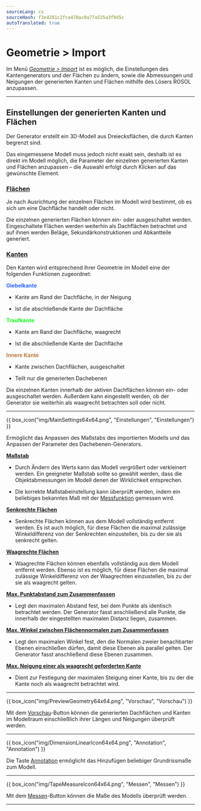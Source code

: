 ```yaml
---
sourceLang: cs
sourceHash: f3e4281c2fca478ac0a77a535a3f9d5c
autoTranslated: true
---
```


# Geometrie &gt; Import
<p>Im Menü <u><i>Geometrie &gt; Import</i></u> ist es möglich, die Einstellungen des Kantengenerators und der Flächen zu ändern, sowie die Abmessungen und Neigungen der generierten Kanten und Flächen mithilfe des Lösers ROSOL anzupassen.</p>

<hr class="main">

<h2>Einstellungen der generierten Kanten und Flächen</h2>
<p>Der Generator erstellt ein 3D-Modell aus Dreiecksflächen, die durch Kanten begrenzt sind.</p>

<p>Das eingemessene Modell muss jedoch nicht exakt sein, deshalb ist es direkt im Modell möglich, die Parameter der einzelnen generierten Kanten und Flächen anzupassen – die Auswahl erfolgt durch Klicken auf das gewünschte Element.</p>

<h3><u>Flächen</u></h3>
<p>Je nach Ausrichtung der einzelnen Flächen im Modell wird bestimmt, ob es sich um eine Dachfläche handelt oder nicht.</p>

<p>Die einzelnen generierten Flächen können ein- oder ausgeschaltet werden. Eingeschaltete Flächen werden weiterhin als Dachflächen betrachtet und auf ihnen werden Beläge, Sekundärkonstruktionen und Abkantteile generiert.</p>

<h3><u>Kanten</u></h3>
<p>Den Kanten wird entsprechend ihrer Geometrie im Modell eine der folgenden Funktionen zugeordnet:</p>

<p><span style="color: rgba(40,100,255,255);"><b>Giebelkante</b></span></p>
<ul>
  <li><p>Kante am Rand der Dachfläche, in der Neigung</p></li>
  <li><p>Ist die abschließende Kante der Dachfläche</p></li>
</ul>

<p><span style="color: rgba(20,255,20,255);"><b>Traufkante</b></span></p>
<ul>
  <li><p>Kante am Rand der Dachfläche, waagrecht</p></li>
  <li><p>Ist die abschließende Kante der Dachfläche</p></li>
</ul>

<p><span style="color: rgba(187,120,62,255);"><b>Innere Kante</b></span></p>
<ul>
  <li><p>Kante zwischen Dachflächen, ausgeschaltet</p></li>
  <li><p>Teilt nur die generierten Dachebenen</p></li>
</ul>

<p>Die einzelnen Kanten innerhalb der aktiven Dachflächen können ein- oder ausgeschaltet werden. Außerdem kann eingestellt werden, ob der Generator sie weiterhin als waagrecht betrachten soll oder nicht.</p>

<hr class="main">

{{ box_icon("img/MainSettings64x64.png", "Einstellungen", "Einstellungen") }}

<p>Ermöglicht das Anpassen des Maßstabs des importierten Modells und das Anpassen der Parameter des Dachebenen-Generators.</p>

<p><b><u>Maßstab</u></b></p>
<ul>
  <li><p>Durch Ändern des Werts kann das Modell vergrößert oder verkleinert werden. Ein geeigneter Maßstab sollte so gewählt werden, dass die Objektabmessungen im Modell denen der Wirklichkeit entsprechen.</p></li>
  <li><p>Die korrekte Maßstabeinstellung kann überprüft werden, indem ein beliebiges bekanntes Maß mit der <u>Messfunktion</u> gemessen wird.</p></li>
</ul>

<p><b><u>Senkrechte Flächen</u></b></p>
<ul>
  <li><p>Senkrechte Flächen können aus dem Modell vollständig entfernt werden. Es ist auch möglich, für diese Flächen die maximal zulässige Winkeldifferenz von der Senkrechten einzustellen, bis zu der sie als senkrecht gelten.</p></li>
</ul>

<p><b><u>Waagrechte Flächen</u></b></p>
<ul>
  <li><p>Waagrechte Flächen können ebenfalls vollständig aus dem Modell entfernt werden. Ebenso ist es möglich, für diese Flächen die maximal zulässige Winkeldifferenz von der Waagrechten einzustellen, bis zu der sie als waagrecht gelten.</p></li>
</ul>

<p><b><u>Max. Punktabstand zum Zusammenfassen</u></b></p>
<ul>
  <li><p>Legt den maximalen Abstand fest, bei dem Punkte als identisch betrachtet werden. Der Generator fasst anschließend alle Punkte, die innerhalb der eingestellten maximalen Distanz liegen, zusammen.</p></li>
</ul>

<p><b><u>Max. Winkel zwischen Flächennormalen zum Zusammenfassen</u></b></p>
<ul>
  <li><p>Legt den maximalen Winkel fest, den die Normalen zweier benachbarter Ebenen einschließen dürfen, damit diese Ebenen als parallel gelten. Der Generator fasst anschließend diese Ebenen zusammen.</p></li>
</ul>

<p><b><u>Max. Neigung einer als waagrecht geforderten Kante</u></b></p>
<ul>
  <li><p>Dient zur Festlegung der maximalen Steigung einer Kante, bis zu der die Kante noch als waagrecht betrachtet wird.</p></li>
</ul>

<hr class="main">

{{ box_icon("img/PreviewGeometry64x64.png", "Vorschau", "Vorschau") }}

<p>Mit dem <u>Vorschau</u>-Button können die generierten Dachflächen und Kanten im Modellraum einschließlich ihrer Längen und Neigungen überprüft werden.</p>

<hr class="main">

{{ box_icon("img/DimensionLinearIcon64x64.png", "Annotation", "Annotation") }}

<p>Die Taste <u>Annotation</u> ermöglicht das Hinzufügen beliebiger Grundrissmaße zum Modell.</p>

<hr class="main">

{{ box_icon("img/TapeMeasureIcon64x64.png", "Messen", "Messen") }}

<p>Mit dem <u>Messen</u>-Button können die Maße des Modells überprüft werden.</p>

<hr class="main">

<!-- product: HiStruct Roofs -->